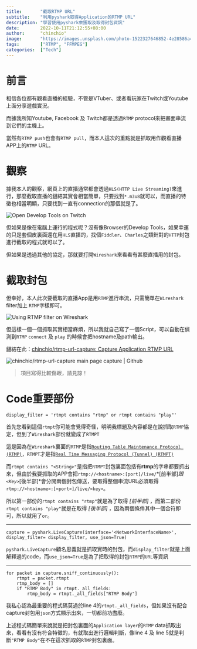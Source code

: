 ```yaml
---
title:       "截取RTMP URL"
subtitle:    "利用pyshark取得Application的RTMP URL"
description: "學習使用pyshark來獲取及取得封包資訊"
date:        2022-10-11T21:12:55+08:00
author:      "chinchio"
image:       "https://images.unsplash.com/photo-1522327646852-4e28586a40dd?ixlib=rb-1.2.1&dl=nicolas-lb-uVSyr0EUaLY-unsplash.jpg&q=80&fm=jpg&crop=entropy&cs=tinysrgb"
tags:        ["RTMP", "FFMPEG"]
categories:  ["Tech"]
---
```


# 前言
相信各位都有觀看直播的經驗，不管是VTuber、或者看玩家在Twitch或Youtube上面分享遊戲實況。

而據我所知Youtube, Facebook 及 Twitch都是透過`RTMP` protocol來把畫面串流到它們的主機上。

當然有`RTMP push`也會有`RTMP pull`，而本人這次的重點就是抓取用作觀看直播APP上的`RTMP` URL。

# 觀察
據我本人的觀察，網頁上的直播通常都會透過`HLS(HTTP Live Streaming)`來進行，那麼截取直播的鏈結其實會相當簡單，只要找到`*.m3u8`就可以，而直播的特徵也相當明顯，只要找到一直有connection的那個就是了。

![Open Develop Tools on Twitch](https://i.imgur.com/iscsr0k.png)

但如果是像在電腦上運行的程式呢？沒有像Browser的Develop Tools，如果幸運的只是套個皮裏面還在用`HLS`直播的，找個`Fiddler`、`Charles`之類針對的`HTTP`封包進行截取的程式就可以了。

但如果是透過其他的協定，那就要打開`Wireshark`來看看有甚麼直播用的封包。

# 截取封包

但幸好，本人此次要截取的直播App是用`RTMP`進行串流，只需簡單在`Wireshark` filter加上 `RTMP`字樣即可。

![Using `RTMP` filter on `Wireshark`](https://i.imgur.com/Sa4rdSJ.png)

但這樣一個一個抓取其實相當麻煩，所以我就自己寫了一個Script，可以自動在偵測到`RTMP` `connect` 及 `play` 的時候會把hostname及path輸出。

鏈結在此：[chinchio/rtmp-url-capture: Capture Application RTMP URL](https://github.com/chinchio/rtmp-url-capture)

![chinchio/rtmp-url-capture main page capture | Github](https://i.imgur.com/MDXcLIt.png)

> 項目寫得比較傷眼，請見諒！

# Code重要部份
```python=
display_filter = 'rtmpt contains "rtmp" or rtmpt contains "play"'
```
首先您看到這個`rtmpt`你可能會覺得奇怪，明明我標題及內容都是在說抓取`RTMP`協定，但到了`Wireshark`部份就變成了`RTMPT`

這是因為在`Wireshark`裏面的`RTMP`是指[`Routing Table Maintenance Protocol (RTMP)`](https://wiki.wireshark.org/RTMP.md)，`RTMPT`才是指[`Real Time Messaging Protocol (Tunnel) (RTMPT)`](https://wiki.wireshark.org/RTMPT.md)

而`rtmpt contains "<String>"`是指把`RTMPT`封包裏面包括有**rtmp**的字串都要抓出來，但由於我要抓取的APP會把`rtmp://<hostname>:[port]/live/`*[前半部]*跟`<Key>`*[後半部]*會分開兩個封包傳送，要取得整個串流URL必須取得`rtmp://<hostname>:[<port>]/live/<key>`。

所以第一部份的`rtmpt contains "rtmp"`就是為了取得 *[前半部]* ，而第二部份`rtmpt contains "play"`就是在取得 *[後半部]* ，因為兩個條件其中一個合符即可，所以就用了`or`。

---

```python=
capture = pyshark.LiveCapture(interface='<NetworkInterfaceName>', display_filter= display_filter, use_json=True)
```
`pyshark.LiveCapture`顧名思義就是抓取實時的封包，而`display_filter`就是上面解釋過的code，而`use_json=True`是為了把取得的封包`RTMP`的`URL`等資訊

---

```python=
for packet in capture.sniff_continuously():
    rtmpt = packet.rtmpt
    rtmp_body = []
    if "RTMP Body" in rtmpt._all_fields:
        rtmp_body = rtmpt._all_fields["RTMP Body"]
```
我私心認為最重要的程式碼莫過於line 4的`rtmpt._all_fields`，但如果沒有配合capture封包用`json`方式顯示出來，一切都前功盡廢。

上述程式碼簡單來說就是把封包裏面的`Application layer`的`RTMP` data抓取出來，看看有沒有符合特徵的，有就取出進行邏輯判斷，像line 4 及 line 5就是判斷`"RTMP Body"`在不在這次抓取的`RTMP`封包裏面。

